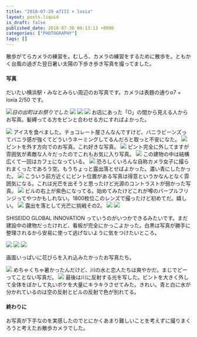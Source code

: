 ```yaml
---
title: "2018-07-29 α7III + loxia"
layout: posts.liquid
is_draft: false
published_date: 2018-07-30 00:13:13 +0900
categories: ["PHOTOGRAPHY"]
tags: []
---
```


散歩がてらカメラの練習を。むしろ、カメラの練習をするために散歩を。ともかく台風の過ぎた翌日暑い太陽の下歩き歩き写真を撮ってました。

#### 写真
だいたい横浜駅・みなとみらい周辺のお写真です。カメラは表題の通りα7 + loxia 2/50 です。

 <img class="in_article" src="/public/images/2019/01/197bd-140Xsh5zPI8Qtt7fQGX3TfA.jpg">_日の出町はお祭りでした_
 <img class="in_article" src="/public/images/2019/01/f0945-1CHqUyeQ9cOirhg81uUnxFw.jpg"> 
 <img class="in_article" src="/public/images/2019/01/932eb-1T7W3yXpZs0FeBLMrQjg2Bg.jpg"> 
 <img class="in_article" src="/public/images/2019/01/68c93-1px99sUTsQRm9ahI9HZSXtg.jpg">
 お店にあった「O」の間から見える人からお写真。髪縛ってる方をピンと合わせる方にすればよかった。

 <img class="in_article" src="/public/images/2019/01/e7465-1l62bezEidy8n-6TLkRriMA.jpg">
 アイスを食べました。チョコレート屋さんなんですけど、バニラビーンズってバニラ感が強くてどういうネーミングしてるんだろと取っと不安になた。

 <img class="in_article" src="/public/images/2019/01/78933-1qK46kHvrO880mNA-cu5xYA.jpg">
 ピントを外す方向でのお写真。これ好きな写真。

 <img class="in_article" src="/public/images/2019/01/c3778-1IhFyzgIMOae8wvRYL14cZQ.jpg">
 ピント完全に外してますが雰囲気が素敵な人々だったのでこれもお気に入り写真。

 <img class="in_article" src="/public/images/2019/01/e62e9-1mtAuwKDrgtUPcjkYkW837Q.jpg">
 この建物の中は結構広くて一回はカフェになっている。

 <img class="in_article" src="/public/images/2019/01/5f8f9-1byyJ7V68dzwNAmsvenAREg.jpg">
 恐ろしくいろんな自称カメラ女子に撮られまくったであろう空。もうちょっと露出落とせばよかった。濃い青にしたかった。

 <img class="in_article" src="/public/images/2019/01/08de9-1AbQEp5hLesUp3Ahtn_3fDA.jpg">
 こういう前方近くにピント位置がある写真は得意というかなんとなく雰囲気になる。これは光芒を出そうと思ったけど光源のコントラストが弱かった写真。

 <img class="in_article" src="/public/images/2019/01/9aad2-1pao5oNPkJIKkT00bKuiGNQ.jpg">
 ビルの右上が紫色になってる。始めてみたけどこれが噂のパープルフリンジってやつかもしれない。1800枚位このレンズで撮ったけど初めてだ。嬉しい。

 <img class="in_article" src="/public/images/2019/01/881c4-1ZWyOWp0fKPGQPwzz1zkMLQ.jpg">
 露出を落として光芒に挑戦その2。

 <img class="in_article" src="/public/images/2019/01/18cf9-1Cra9i4ctoRPh86v_5wBY_g.jpg"> 
 <img class="in_article" src="/public/images/2019/01/78ac5-12t_anT1G9_2LZR2WGtPWow.jpg">
 
SHISEIDO GLOBAL INNOVATION っていうのがいつかできるみたいです。まだ建設中の建物だったけれど、看板が完全にかっこよかった。白黒は写真が勝手に整理されるから安易に使って逃げないように気をつけたいところ。

 <img class="in_article" src="/public/images/2019/01/d25b4-1qo1YkRa8xsBWuSys-hAAqg.jpg"> 
 <img class="in_article" src="/public/images/2019/01/15a98-1cbh5ZKA1xwQgxGKf2BRm7Q.jpg"> 
 <img class="in_article" src="/public/images/2019/01/8af73-155CalWaDGhQu2fP_aumygw.jpg">
 
画面いっぱいに花びらを入れ込みたかったお写真たち。

 <img class="in_article" src="/public/images/2019/01/cf368-1SKGkLm52huO-bgis0nRpNA.jpg">
 めちゃくちゃ暑かったんだけど、川の水と恋人たちは爽やかだ。まじでどーってことない写真だ。

 <img class="in_article" src="/public/images/2019/01/5f1dd-1THw32OTwNu_guHu9p4laHg.jpg">
 最後は川に反射する光を写した。ピントを大きく外して全体をぼかして丸いボケを大量にキラキラさせてみた。きれい。青と白に水が分かれているのは空の反射とビルの反射で色が別れてる。

#### 終わりに
お写真が下手なのを実感したのでとにかくあまり難しいことを考えずに撮りまくろうと考えたお散歩カメラでした。


